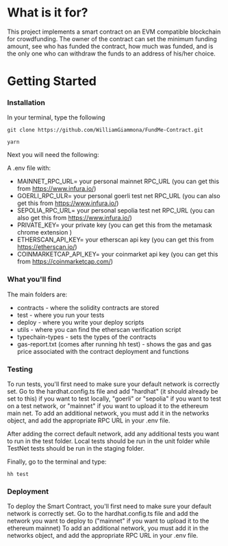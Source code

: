 # What is it for?

This project implements a smart contract on an EVM compatible blockchain for crowdfunding. The owner of the contract can set the minimum funding amount, see who has funded the contract, how much was funded, and is the only one who can withdraw the funds to an address of his/her choice. 

# Getting Started

### Installation


In your terminal, type the following
```
git clone https://github.com/WilliamGiammona/FundMe-Contract.git

yarn
```

Next you will need the following:

A .env file with: 
* MAINNET_RPC_URL= your personal mainnet RPC_URL (you can get this from https://www.infura.io/)
* GOERLI_RPC_ULR= your personal goerli test net RPC_URL (you can also get this from https://www.infura.io/)
* SEPOLIA_RPC_URL= your personal sepolia test net RPC_URL (you can also get this from https://www.infura.io/)
* PRIVATE_KEY= your private key (you can get this from the metamask chrome extension )
* ETHERSCAN_API_KEY= your etherscan api key (you can get this from https://etherscan.io/)
* COINMARKETCAP_API_KEY= your coinmarket api key (you can get this from https://coinmarketcap.com/)

### What you'll find

The main folders are:
* contracts - where the solidity contracts are stored
* test - where you run your tests
* deploy - where you write your deploy scripts
* utils - where you can find the etherscan verification script
* typechain-types - sets the types of the contracts
* gas-report.txt (comes after running hh test) - shows the gas and gas price associated with the contract deployment and functions

### Testing

To run tests, you'll first need to make sure your default network is correctly set. Go to the hardhat.config.ts file and add "hardhat" (it should already be set to this) if you want to test locally, "goerli" or "sepolia" if you want to test on a test network, or "mainnet" if you want to upload it to the ethereum main net. To add an additional network, you must add it in the networks object, and add the appropriate RPC URL in your .env file.

After adding the correct default network, add any additional tests you want to run in the test folder. Local tests should be run in the unit folder while TestNet tests should be run in the staging folder. 

Finally, go to the terminal and type:

```
hh test
```

### Deployment 

To deploy the Smart Contract, you'll first need to make sure your default network is correctly set. Go to the hardhat.config.ts file and add the network you want to deploy to ("mainnet" if you want to upload it to the ethereum mainnet) To add an additional network, you must add it in the networks object, and add the appropriate RPC URL in your .env file.
